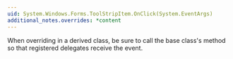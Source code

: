```yaml
---
uid: System.Windows.Forms.ToolStripItem.OnClick(System.EventArgs)
additional_notes.overrides: *content
---
```


<p>When overriding <xref href="System.Windows.Forms.ToolStripItem.OnClick(System.EventArgs)"></xref> in a derived class, be sure to call the base class's <xref href="System.Windows.Forms.ToolStripItem.OnClick(System.EventArgs)"></xref> method so that registered delegates receive the event.</p>


